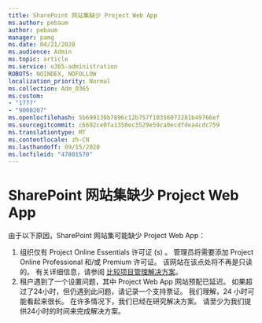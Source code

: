 ```yaml
---
title: SharePoint 网站集缺少 Project Web App
ms.author: pebaum
author: pebaum
manager: pamg
ms.date: 04/21/2020
ms.audience: Admin
ms.topic: article
ms.service: o365-administration
ROBOTS: NOINDEX, NOFOLLOW
localization_priority: Normal
ms.collection: Adm_O365
ms.custom:
- "1777"
- "9000207"
ms.openlocfilehash: 5b699130b7896c12b757f10356072281b49766ef
ms.sourcegitcommit: c6692ce0fa1358ec3529e59ca0ecdfdea4cdc759
ms.translationtype: MT
ms.contentlocale: zh-CN
ms.lasthandoff: 09/15/2020
ms.locfileid: "47801570"
---
```

# <a name="project-web-app-is-missing-from-the-sharepoint-site-collection"></a>SharePoint 网站集缺少 Project Web App

由于以下原因，SharePoint 网站集可能缺少 Project Web App：

1. 组织仅有 Project Online Essentials 许可证 (s) 。 管理员将需要添加 Project Online Professional 和/或 Premium 许可证。 该网站在该点处将不再是只读的。 有关详细信息，请参阅 [比较项目管理解决方案](https://products.office.com/project/compare-microsoft-project-management-software?tab=1)。
2. 租户遇到了一个设置问题，其中 Project Web App 网站预配已延迟。 如果超过了24小时，但仍遇到此问题，请记录一个支持票证。 我们理解，24 小时可能看起来很长。 在许多情况下，我们已经在研究解决方案。 请至少为我们提供24小时的时间来完成解决方案。
